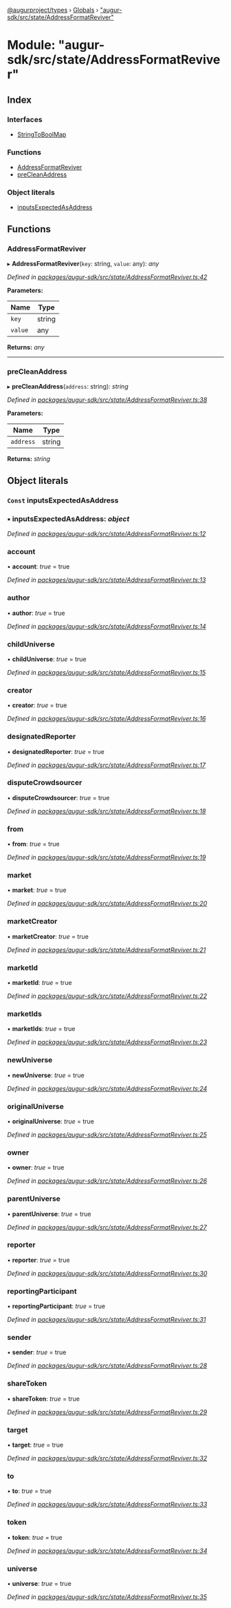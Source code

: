 [@augurproject/types](../README.md) › [Globals](../globals.md) › ["augur-sdk/src/state/AddressFormatReviver"](_augur_sdk_src_state_addressformatreviver_.md)

# Module: "augur-sdk/src/state/AddressFormatReviver"

## Index

### Interfaces

* [StringToBoolMap](../interfaces/_augur_sdk_src_state_addressformatreviver_.stringtoboolmap.md)

### Functions

* [AddressFormatReviver](_augur_sdk_src_state_addressformatreviver_.md#addressformatreviver)
* [preCleanAddress](_augur_sdk_src_state_addressformatreviver_.md#precleanaddress)

### Object literals

* [inputsExpectedAsAddress](_augur_sdk_src_state_addressformatreviver_.md#const-inputsexpectedasaddress)

## Functions

###  AddressFormatReviver

▸ **AddressFormatReviver**(`key`: string, `value`: any): *any*

*Defined in [packages/augur-sdk/src/state/AddressFormatReviver.ts:42](https://github.com/AugurProject/augur/blob/88b6e76efb/packages/augur-sdk/src/state/AddressFormatReviver.ts#L42)*

**Parameters:**

Name | Type |
------ | ------ |
`key` | string |
`value` | any |

**Returns:** *any*

___

###  preCleanAddress

▸ **preCleanAddress**(`address`: string): *string*

*Defined in [packages/augur-sdk/src/state/AddressFormatReviver.ts:38](https://github.com/AugurProject/augur/blob/88b6e76efb/packages/augur-sdk/src/state/AddressFormatReviver.ts#L38)*

**Parameters:**

Name | Type |
------ | ------ |
`address` | string |

**Returns:** *string*

## Object literals

### `Const` inputsExpectedAsAddress

### ▪ **inputsExpectedAsAddress**: *object*

*Defined in [packages/augur-sdk/src/state/AddressFormatReviver.ts:12](https://github.com/AugurProject/augur/blob/88b6e76efb/packages/augur-sdk/src/state/AddressFormatReviver.ts#L12)*

###  account

• **account**: *true* = true

*Defined in [packages/augur-sdk/src/state/AddressFormatReviver.ts:13](https://github.com/AugurProject/augur/blob/88b6e76efb/packages/augur-sdk/src/state/AddressFormatReviver.ts#L13)*

###  author

• **author**: *true* = true

*Defined in [packages/augur-sdk/src/state/AddressFormatReviver.ts:14](https://github.com/AugurProject/augur/blob/88b6e76efb/packages/augur-sdk/src/state/AddressFormatReviver.ts#L14)*

###  childUniverse

• **childUniverse**: *true* = true

*Defined in [packages/augur-sdk/src/state/AddressFormatReviver.ts:15](https://github.com/AugurProject/augur/blob/88b6e76efb/packages/augur-sdk/src/state/AddressFormatReviver.ts#L15)*

###  creator

• **creator**: *true* = true

*Defined in [packages/augur-sdk/src/state/AddressFormatReviver.ts:16](https://github.com/AugurProject/augur/blob/88b6e76efb/packages/augur-sdk/src/state/AddressFormatReviver.ts#L16)*

###  designatedReporter

• **designatedReporter**: *true* = true

*Defined in [packages/augur-sdk/src/state/AddressFormatReviver.ts:17](https://github.com/AugurProject/augur/blob/88b6e76efb/packages/augur-sdk/src/state/AddressFormatReviver.ts#L17)*

###  disputeCrowdsourcer

• **disputeCrowdsourcer**: *true* = true

*Defined in [packages/augur-sdk/src/state/AddressFormatReviver.ts:18](https://github.com/AugurProject/augur/blob/88b6e76efb/packages/augur-sdk/src/state/AddressFormatReviver.ts#L18)*

###  from

• **from**: *true* = true

*Defined in [packages/augur-sdk/src/state/AddressFormatReviver.ts:19](https://github.com/AugurProject/augur/blob/88b6e76efb/packages/augur-sdk/src/state/AddressFormatReviver.ts#L19)*

###  market

• **market**: *true* = true

*Defined in [packages/augur-sdk/src/state/AddressFormatReviver.ts:20](https://github.com/AugurProject/augur/blob/88b6e76efb/packages/augur-sdk/src/state/AddressFormatReviver.ts#L20)*

###  marketCreator

• **marketCreator**: *true* = true

*Defined in [packages/augur-sdk/src/state/AddressFormatReviver.ts:21](https://github.com/AugurProject/augur/blob/88b6e76efb/packages/augur-sdk/src/state/AddressFormatReviver.ts#L21)*

###  marketId

• **marketId**: *true* = true

*Defined in [packages/augur-sdk/src/state/AddressFormatReviver.ts:22](https://github.com/AugurProject/augur/blob/88b6e76efb/packages/augur-sdk/src/state/AddressFormatReviver.ts#L22)*

###  marketIds

• **marketIds**: *true* = true

*Defined in [packages/augur-sdk/src/state/AddressFormatReviver.ts:23](https://github.com/AugurProject/augur/blob/88b6e76efb/packages/augur-sdk/src/state/AddressFormatReviver.ts#L23)*

###  newUniverse

• **newUniverse**: *true* = true

*Defined in [packages/augur-sdk/src/state/AddressFormatReviver.ts:24](https://github.com/AugurProject/augur/blob/88b6e76efb/packages/augur-sdk/src/state/AddressFormatReviver.ts#L24)*

###  originalUniverse

• **originalUniverse**: *true* = true

*Defined in [packages/augur-sdk/src/state/AddressFormatReviver.ts:25](https://github.com/AugurProject/augur/blob/88b6e76efb/packages/augur-sdk/src/state/AddressFormatReviver.ts#L25)*

###  owner

• **owner**: *true* = true

*Defined in [packages/augur-sdk/src/state/AddressFormatReviver.ts:26](https://github.com/AugurProject/augur/blob/88b6e76efb/packages/augur-sdk/src/state/AddressFormatReviver.ts#L26)*

###  parentUniverse

• **parentUniverse**: *true* = true

*Defined in [packages/augur-sdk/src/state/AddressFormatReviver.ts:27](https://github.com/AugurProject/augur/blob/88b6e76efb/packages/augur-sdk/src/state/AddressFormatReviver.ts#L27)*

###  reporter

• **reporter**: *true* = true

*Defined in [packages/augur-sdk/src/state/AddressFormatReviver.ts:30](https://github.com/AugurProject/augur/blob/88b6e76efb/packages/augur-sdk/src/state/AddressFormatReviver.ts#L30)*

###  reportingParticipant

• **reportingParticipant**: *true* = true

*Defined in [packages/augur-sdk/src/state/AddressFormatReviver.ts:31](https://github.com/AugurProject/augur/blob/88b6e76efb/packages/augur-sdk/src/state/AddressFormatReviver.ts#L31)*

###  sender

• **sender**: *true* = true

*Defined in [packages/augur-sdk/src/state/AddressFormatReviver.ts:28](https://github.com/AugurProject/augur/blob/88b6e76efb/packages/augur-sdk/src/state/AddressFormatReviver.ts#L28)*

###  shareToken

• **shareToken**: *true* = true

*Defined in [packages/augur-sdk/src/state/AddressFormatReviver.ts:29](https://github.com/AugurProject/augur/blob/88b6e76efb/packages/augur-sdk/src/state/AddressFormatReviver.ts#L29)*

###  target

• **target**: *true* = true

*Defined in [packages/augur-sdk/src/state/AddressFormatReviver.ts:32](https://github.com/AugurProject/augur/blob/88b6e76efb/packages/augur-sdk/src/state/AddressFormatReviver.ts#L32)*

###  to

• **to**: *true* = true

*Defined in [packages/augur-sdk/src/state/AddressFormatReviver.ts:33](https://github.com/AugurProject/augur/blob/88b6e76efb/packages/augur-sdk/src/state/AddressFormatReviver.ts#L33)*

###  token

• **token**: *true* = true

*Defined in [packages/augur-sdk/src/state/AddressFormatReviver.ts:34](https://github.com/AugurProject/augur/blob/88b6e76efb/packages/augur-sdk/src/state/AddressFormatReviver.ts#L34)*

###  universe

• **universe**: *true* = true

*Defined in [packages/augur-sdk/src/state/AddressFormatReviver.ts:35](https://github.com/AugurProject/augur/blob/88b6e76efb/packages/augur-sdk/src/state/AddressFormatReviver.ts#L35)*
